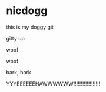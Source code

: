 # nicdogg
this is my doggy git

gitty up


woof

woof

bark, bark


YYYEEEEEEHAWWWWWW!!!!!!!!!!!!!!!!!!